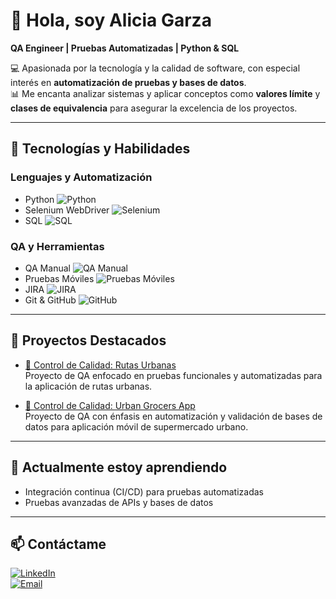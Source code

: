 # 👋 Hola, soy Alicia Garza

**QA Engineer | Pruebas Automatizadas | Python & SQL**  

💻 Apasionada por la tecnología y la calidad de software, con especial interés en **automatización de pruebas y bases de datos**.  
📊 Me encanta analizar sistemas y aplicar conceptos como **valores límite** y **clases de equivalencia** para asegurar la excelencia de los proyectos.  

---

## 🔧 Tecnologías y Habilidades

### Lenguajes y Automatización
- Python ![Python](https://img.shields.io/badge/Python-90%25-brightgreen)
- Selenium WebDriver ![Selenium](https://img.shields.io/badge/Selenium-85%25-brightgreen)
- SQL ![SQL](https://img.shields.io/badge/SQL-80%25-brightgreen)

### QA y Herramientas
- QA Manual ![QA Manual](https://img.shields.io/badge/QA_Manual-95%25-brightgreen)
- Pruebas Móviles ![Pruebas Móviles](https://img.shields.io/badge/Pruebas_Móviles-85%25-brightgreen)
- JIRA ![JIRA](https://img.shields.io/badge/JIRA-80%25-brightgreen)
- Git & GitHub ![GitHub](https://img.shields.io/badge/GitHub-85%25-brightgreen)

---

## 📂 Proyectos Destacados

- [🚌 Control de Calidad: Rutas Urbanas](https://github.com/Alice-252/qa-project-Urban-Routes-es)  
  Proyecto de QA enfocado en pruebas funcionales y automatizadas para la aplicación de rutas urbanas.

- [🛒 Control de Calidad: Urban Grocers App](https://github.com/Alice-252/qa-project-Urban-Grocers-app-es)  
  Proyecto de QA con énfasis en automatización y validación de bases de datos para aplicación móvil de supermercado urbano.

---

## 🌱 Actualmente estoy aprendiendo

- Integración continua (CI/CD) para pruebas automatizadas  
- Pruebas avanzadas de APIs y bases de datos  

---

## 📫 Contáctame

[![LinkedIn](https://img.shields.io/badge/LinkedIn-0A66C2?style=for-the-badge&logo=linkedin&logoColor=white)](https://www.linkedin.com/in/alicia-garza-9705a3386)  
[![Email](https://img.shields.io/badge/Email-D14836?style=for-the-badge&logo=gmail&logoColor=white)](mailto:ali_azul_12@hotmail.com)
